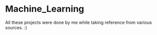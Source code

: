 # Machine_Learning
All these projects were done by me while taking reference from various sources. :)
